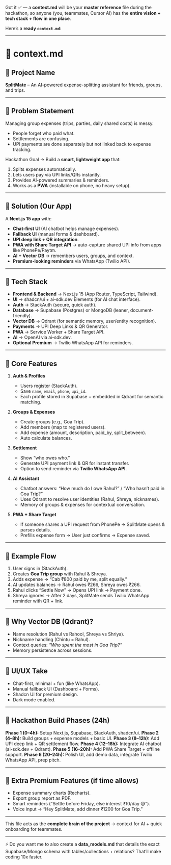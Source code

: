 Got it ✅ — a **context.md** will be your **master reference** file during the hackathon, so anyone (you, teammates, Cursor AI) has the **entire vision + tech stack + flow in one place**.

Here’s a **ready `context.md`**:

---

# 📄 context.md

## 🔹 Project Name

**SplitMate** – An AI-powered expense-splitting assistant for friends, groups, and trips.

---

## 🔹 Problem Statement

Managing group expenses (trips, parties, daily shared costs) is messy.

* People forget who paid what.
* Settlements are confusing.
* UPI payments are done separately but not linked back to expense tracking.

Hackathon Goal → Build a **smart, lightweight app** that:

1. Splits expenses automatically.
2. Lets users pay via UPI links/QRs instantly.
3. Provides AI-powered summaries & reminders.
4. Works as a **PWA** (installable on phone, no heavy setup).

---

## 🔹 Solution (Our App)

A **Next.js 15 app** with:

* **Chat-first UI** (AI chatbot helps manage expenses).
* **Fallback UI** (manual forms & dashboard).
* **UPI deep link + QR integration**.
* **PWA with Share Target API** → auto-capture shared UPI info from apps like PhonePe/Paytm.
* **AI + Vector DB** → remembers users, groups, and context.
* **Premium-looking reminders** via WhatsApp (Twilio API).

---

## 🔹 Tech Stack

* **Frontend & Backend** → Next.js 15 (App Router, TypeScript, Tailwind).
* **UI** → shadcn/ui + ai-sdk.dev Elements (for AI chat interface).
* **Auth** → StackAuth (secure, quick auth).
* **Database** → Supabase (Postgres) or MongoDB (leaner, document-friendly).
* **Vector DB** → Qdrant (for semantic memory, user/entity recognition).
* **Payments** → UPI Deep Links & QR Generator.
* **PWA** → Service Worker + Share Target API.
* **AI** → OpenAI via ai-sdk.dev.
* **Optional Premium** → Twilio WhatsApp API for reminders.

---

## 🔹 Core Features

1. **Auth & Profiles**

   * Users register (StackAuth).
   * Save `name`, `email`, `phone`, `upi_id`.
   * Each profile stored in Supabase + embedded in Qdrant for semantic matching.

2. **Groups & Expenses**

   * Create groups (e.g., Goa Trip).
   * Add members (map to registered users).
   * Add expense (amount, description, paid\_by, split\_between).
   * Auto calculate balances.

3. **Settlement**

   * Show “who owes who.”
   * Generate UPI payment link & QR for instant transfer.
   * Option to send reminder via **Twilio WhatsApp API**.

4. **AI Assistant**

   * Chatbot answers: “How much do I owe Rahul?” / “Who hasn’t paid in Goa Trip?”
   * Uses Qdrant to resolve user identities (Rahul, Shreya, nicknames).
   * Memory of groups & expenses for contextual conversation.

5. **PWA + Share Target**

   * If someone shares a UPI request from PhonePe → SplitMate opens & parses details.
   * Prefills expense form → User just confirms → Expense saved.

---

## 🔹 Example Flow

1. User signs in (StackAuth).
2. Creates **Goa Trip group** with Rahul & Shreya.
3. Adds expense → “Cab ₹800 paid by me, split equally.”
4. AI updates balances → Rahul owes ₹266, Shreya owes ₹266.
5. Rahul clicks “Settle Now” → Opens UPI link → Payment done.
6. Shreya ignores → After 2 days, SplitMate sends Twilio WhatsApp reminder with QR + link.

---

## 🔹 Why Vector DB (Qdrant)?

* Name resolution (Rahul vs Rahool, Shreya vs Shriya).
* Nickname handling (Chintu = Rahul).
* Context queries: *“Who spent the most in Goa Trip?”*
* Memory persistence across sessions.

---

## 🔹 UI/UX Take

* Chat-first, minimal + fun (like WhatsApp).
* Manual fallback UI (Dashboard + Forms).
* Shadcn UI for premium design.
* Dark mode enabled.

---

## 🔹 Hackathon Build Phases (24h)

**Phase 1 (0–4h):** Setup Next.js, Supabase, StackAuth, shadcn/ui.
**Phase 2 (4–8h):** Build groups + expense models + basic UI.
**Phase 3 (8–12h):** Add UPI deep link + QR settlement flow.
**Phase 4 (12–16h):** Integrate AI chatbot (ai-sdk.dev + Qdrant).
**Phase 5 (16–20h):** Add PWA Share Target + offline support.
**Phase 6 (20–24h):** Polish UI, add demo data, integrate Twilio WhatsApp API, prep pitch.

---

## 🔹 Extra Premium Features (if time allows)

* Expense summary charts (Recharts).
* Export group report as PDF.
* Smart reminders (“Settle before Friday, else interest ₹10/day 😅”).
* Voice input → “Hey SplitMate, add dinner ₹1200 for Goa Trip.”

---

This file acts as the **complete brain of the project** → context for AI + quick onboarding for teammates.

---

⚡ Do you want me to also create a **data\_models.md** that details the exact Supabase/Mongo schema with tables/collections + relations? That’ll make coding 10x faster.

